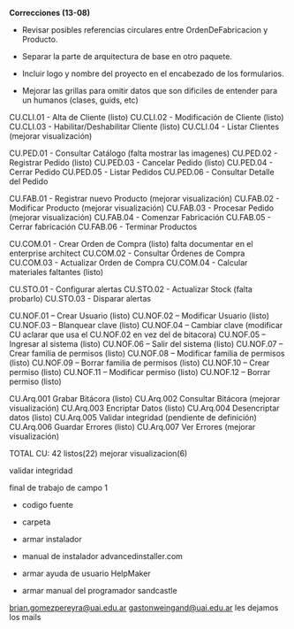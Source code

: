 **Correcciones (13-08)**
- Revisar posibles referencias circulares entre OrdenDeFabricacion y Producto.
- Separar la parte de arquitectura de base en otro paquete.

- Incluir logo y nombre del proyecto en el encabezado de los formularios.
- Mejorar las grillas para omitir datos que son dificiles de entender para un humanos (clases, guids, etc)

CU.CLI.01 - Alta de Cliente (listo)
CU.CLI.02 - Modificación de Cliente (listo)
CU.CLI.03 - Habilitar/Deshabilitar Cliente (listo)
CU.CLI.04 - Listar Clientes (mejorar visualización)

CU.PED.01 - Consultar Catálogo (falta mostrar las imagenes)
CU.PED.02 - Registrar Pedido (listo)
CU.PED.03 - Cancelar Pedido (listo)
CU.PED.04 - Cerrar Pedido
CU.PED.05 - Listar Pedidos
CU.PED.06 - Consultar Detalle del Pedido

CU.FAB.01 - Registrar nuevo Producto (mejorar visualización)
CU.FAB.02 - Modificar Producto (mejorar visualización)
CU.FAB.03 - Procesar Pedido (mejorar visualización)
CU.FAB.04 - Comenzar Fabricación
CU.FAB.05 - Cerrar fabricación
CU.FAB.06 - Terminar Productos

CU.COM.01 - Crear Orden de Compra (listo) falta documentar en el enterprise architect
CU.COM.02 - Consultar Órdenes de Compra
CU.COM.03 - Actualizar Orden de Compra
CU.COM.04 - Calcular materiales faltantes (listo)

CU.STO.01 - Configurar alertas
CU.STO.02 - Actualizar Stock (falta probarlo)
CU.STO.03 - Disparar alertas

CU.NOF.01 – Crear Usuario (listo)
CU.NOF.02 – Modificar Usuario (listo)
CU.NOF.03 – Blanquear clave (listo)
CU.NOF.04 – Cambiar clave (modificar CU aclarar que usa el CU.NOF.02 en vez del de bitacora)
CU.NOF.05 – Ingresar al sistema (listo)
CU.NOF.06 – Salir del sistema (listo)
CU.NOF.07 – Crear familia de permisos (listo)
CU.NOF.08 – Modificar familia de permisos (listo)
CU.NOF.09 – Borrar familia de permisos (listo)
CU.NOF.10 – Crear permiso (listo)
CU.NOF.11 – Modificar permiso (listo)
CU.NOF.12 – Borrar permiso (listo)

CU.Arq.001 Grabar Bitácora (listo)
CU.Arq.002 Consultar Bitácora (mejorar visualización)
CU.Arq.003 Encriptar Datos (listo)
CU.Arq.004 Desencriptar datos (listo)
CU.Arq.005 Validar integridad (pendiente de definición)
CU.Arq.006 Guardar Errores (listo)
CU.Arq.007 Ver Errores (mejorar visualización)

TOTAL CU: 42 listos(22) mejorar visualizacion(6)


validar integridad

final de trabajo de campo 1

+ codigo fuente
+ carpeta

+ armar instalador 
+ manual de instalador
advancedinstaller.com

+ armar ayuda de usuario
HelpMaker

+ armar manual del programador
sandcastle


brian.gomezpereyra@uai.edu.ar
gastonweingand@uai.edu.ar
les dejamos los mails